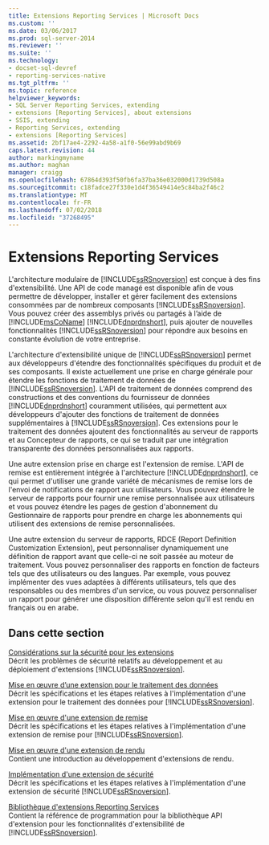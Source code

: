 ```yaml
---
title: Extensions Reporting Services | Microsoft Docs
ms.custom: ''
ms.date: 03/06/2017
ms.prod: sql-server-2014
ms.reviewer: ''
ms.suite: ''
ms.technology:
- docset-sql-devref
- reporting-services-native
ms.tgt_pltfrm: ''
ms.topic: reference
helpviewer_keywords:
- SQL Server Reporting Services, extending
- extensions [Reporting Services], about extensions
- SSIS, extending
- Reporting Services, extending
- extensions [Reporting Services]
ms.assetid: 2bf17ae4-2292-4a58-a1f0-56e99abd9b69
caps.latest.revision: 44
author: markingmyname
ms.author: maghan
manager: craigg
ms.openlocfilehash: 67864d393f50fb6fa37ba36e032000d1739d508a
ms.sourcegitcommit: c18fadce27f330e1d4f36549414e5c84ba2f46c2
ms.translationtype: MT
ms.contentlocale: fr-FR
ms.lasthandoff: 07/02/2018
ms.locfileid: "37268495"
---
```

# <a name="reporting-services-extensions"></a>Extensions Reporting Services
  L'architecture modulaire de [!INCLUDE[ssRSnoversion](../../includes/ssrsnoversion-md.md)] est conçue à des fins d'extensibilité. Une API de code managé est disponible afin de vous permettre de développer, installer et gérer facilement des extensions consommées par de nombreux composants [!INCLUDE[ssRSnoversion](../../includes/ssrsnoversion-md.md)]. Vous pouvez créer des assemblys privés ou partagés à l’aide de [!INCLUDE[msCoName](../../includes/msconame-md.md)] [!INCLUDE[dnprdnshort](../../includes/dnprdnshort-md.md)], puis ajouter de nouvelles fonctionnalités [!INCLUDE[ssRSnoversion](../../includes/ssrsnoversion-md.md)] pour répondre aux besoins en constante évolution de votre entreprise.  
  
 L'architecture d'extensibilité unique de [!INCLUDE[ssRSnoversion](../../includes/ssrsnoversion-md.md)] permet aux développeurs d'étendre des fonctionnalités spécifiques du produit et de ses composants. Il existe actuellement une prise en charge générale pour étendre les fonctions de traitement de données de [!INCLUDE[ssRSnoversion](../../includes/ssrsnoversion-md.md)]. L'API de traitement de données comprend des constructions et des conventions du fournisseur de données [!INCLUDE[dnprdnshort](../../includes/dnprdnshort-md.md)] couramment utilisées, qui permettent aux développeurs d'ajouter des fonctions de traitement de données supplémentaires à [!INCLUDE[ssRSnoversion](../../includes/ssrsnoversion-md.md)]. Ces extensions pour le traitement des données ajoutent des fonctionnalités au serveur de rapports et au Concepteur de rapports, ce qui se traduit par une intégration transparente des données personnalisées aux rapports.  
  
 Une autre extension prise en charge est l'extension de remise. L'API de remise est entièrement intégrée à l'architecture [!INCLUDE[dnprdnshort](../../includes/dnprdnshort-md.md)], ce qui permet d'utiliser une grande variété de mécanismes de remise lors de l'envoi de notifications de rapport aux utilisateurs. Vous pouvez étendre le serveur de rapports pour fournir une remise personnalisée aux utilisateurs et vous pouvez étendre les pages de gestion d'abonnement du Gestionnaire de rapports pour prendre en charge les abonnements qui utilisent des extensions de remise personnalisées.  
  
 Une autre extension du serveur de rapports, RDCE (Report Definition Customization Extension), peut personnaliser dynamiquement une définition de rapport avant que celle-ci ne soit passée au moteur de traitement. Vous pouvez personnaliser des rapports en fonction de facteurs tels que des utilisateurs ou des langues. Par exemple, vous pouvez implémenter des vues adaptées à différents utilisateurs, tels que des responsables ou des membres d'un service, ou vous pouvez personnaliser un rapport pour générer une disposition différente selon qu'il est rendu en français ou en arabe.  
  
## <a name="in-this-section"></a>Dans cette section  
 [Considérations sur la sécurité pour les extensions](security-considerations-for-extensions.md)  
 Décrit les problèmes de sécurité relatifs au développement et au déploiement d'extensions [!INCLUDE[ssRSnoversion](../../includes/ssrsnoversion-md.md)].  
  
 [Mise en œuvre d’une extension pour le traitement des données](data-processing/implementing-a-data-processing-extension.md)  
 Décrit les spécifications et les étapes relatives à l'implémentation d'une extension pour le traitement des données pour [!INCLUDE[ssRSnoversion](../../includes/ssrsnoversion-md.md)].  
  
 [Mise en œuvre d'une extension de remise](delivery-extension/implementing-a-delivery-extension.md)  
 Décrit les spécifications et les étapes relatives à l'implémentation d'une extension de remise pour [!INCLUDE[ssRSnoversion](../../includes/ssrsnoversion-md.md)].  
  
 [Mise en œuvre d'une extension de rendu](rendering-extension/implementing-a-rendering-extension.md)  
 Contient une introduction au développement d'extensions de rendu.  
  
 [Implémentation d'une extension de sécurité](security-extension/implementing-a-security-extension.md)  
 Décrit les spécifications et les étapes relatives à l'implémentation d'une extension de sécurité [!INCLUDE[ssRSnoversion](../../includes/ssrsnoversion-md.md)].  
  
 [Bibliothèque d'extensions Reporting Services](reporting-services-extension-library.md)  
 Contient la référence de programmation pour la bibliothèque API d'extension pour les fonctionnalités d'extensibilité de [!INCLUDE[ssRSnoversion](../../includes/ssrsnoversion-md.md)].  
  
  
